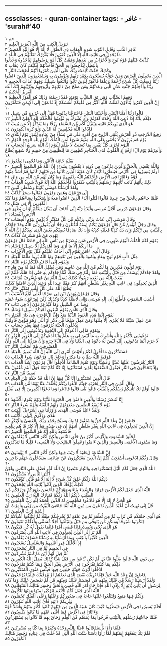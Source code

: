 
---
cssclasses:
    - quran-container
tags:
    - غافر
    - 'surah#'40
---

حم  ١<br>
تَنزِيلُ الْكِتَبِ مِنَ اللَّهِ الْعَزِيزِ الْعَلِيمِ  ٢<br>
غَافِرِ الذَّنبِ وَقَابِلِ التَّوْبِ شَدِيدِ الْعِقَابِ ذِى الطَّوْلِ لَا إِلَهَ إِلَّا هُوَ إِلَيْهِ الْمَصِيرُ  ٣<br>
مَا يُجَدِلُ فِى ءَايَتِ اللَّهِ إِلَّا الَّذِينَ كَفَرُوا فَلَا يَغْرُرْكَ تَقَلُّبُهُمْ فِى الْبِلَدِ  ٤<br>
كَذَّبَتْ قَبْلَهُمْ قَوْمُ نُوحٍ وَالْأَحْزَابُ مِن بَعْدِهِمْ وَهَمَّتْ كُلُّ أُمَّةٍ بِرَسُولِهِمْ لِيَأْخُذُوهُ وَجَدَلُوا بِالْبَطِلِ لِيُدْحِضُوا بِهِ الْحَقَّ فَأَخَذْتُهُمْ فَكَيْفَ كَانَ عِقَابِ  ٥<br>
وَكَذَلِكَ حَقَّتْ كَلِمَتُ رَبِّكَ عَلَى الَّذِينَ كَفَرُوا أَنَّهُمْ أَصْحَبُ النَّارِ  ٦<br>
الَّذِينَ يَحْمِلُونَ الْعَرْشَ وَمَنْ حَوْلَهُ يُسَبِّحُونَ بِحَمْدِ رَبِّهِمْ وَيُؤْمِنُونَ بِهِ وَيَسْتَغْفِرُونَ لِلَّذِينَ ءَامَنُوا رَبَّنَا وَسِعْتَ كُلَّ شَىْءٍ رَّحْمَةً وَعِلْمًا فَاغْفِرْ لِلَّذِينَ تَابُوا وَاتَّبَعُوا سَبِيلَكَ وَقِهِمْ عَذَابَ الْجَحِيمِ  ٧<br>
رَبَّنَا وَأَدْخِلْهُمْ جَنَّتِ عَدْنٍ الَّتِى وَعَدتَّهُمْ وَمَن صَلَحَ مِنْ ءَابَائِهِمْ وَأَزْوَجِهِمْ وَذُرِّيَّتِهِمْ إِنَّكَ أَنتَ الْعَزِيزُ الْحَكِيمُ  ٨<br>
وَقِهِمُ السَّئَِّاتِ وَمَن تَقِ السَّئَِّاتِ يَوْمَئِذٍ فَقَدْ رَحِمْتَهُ وَذَلِكَ هُوَ الْفَوْزُ الْعَظِيمُ  ٩<br>
إِنَّ الَّذِينَ كَفَرُوا يُنَادَوْنَ لَمَقْتُ اللَّهِ أَكْبَرُ مِن مَّقْتِكُمْ أَنفُسَكُمْ إِذْ تُدْعَوْنَ إِلَى الْإِيمَنِ فَتَكْفُرُونَ  ١۰<br>
قَالُوا رَبَّنَا أَمَتَّنَا اثْنَتَيْنِ وَأَحْيَيْتَنَا اثْنَتَيْنِ فَاعْتَرَفْنَا بِذُنُوبِنَا فَهَلْ إِلَى خُرُوجٍ مِّن سَبِيلٍ  ١١<br>
ذَلِكُم بِأَنَّهُ إِذَا دُعِىَ اللَّهُ وَحْدَهُ كَفَرْتُمْ وَإِن يُشْرَكْ بِهِ تُؤْمِنُوا فَالْحُكْمُ لِلَّهِ الْعَلِىِّ الْكَبِيرِ  ١٢<br>
هُوَ الَّذِى يُرِيكُمْ ءَايَتِهِ وَيُنَزِّلُ لَكُم مِّنَ السَّمَاءِ رِزْقًا وَمَا يَتَذَكَّرُ إِلَّا مَن يُنِيبُ  ١٣<br>
فَادْعُوا اللَّهَ مُخْلِصِينَ لَهُ الدِّينَ وَلَوْ كَرِهَ الْكَفِرُونَ  ١٤<br>
رَفِيعُ الدَّرَجَتِ ذُو الْعَرْشِ يُلْقِى الرُّوحَ مِنْ أَمْرِهِ عَلَى مَن يَشَاءُ مِنْ عِبَادِهِ لِيُنذِرَ يَوْمَ التَّلَاقِ  ١٥<br>
يَوْمَ هُم بَرِزُونَ لَا يَخْفَى عَلَى اللَّهِ مِنْهُمْ شَىْءٌ لِّمَنِ الْمُلْكُ الْيَوْمَ لِلَّهِ الْوَحِدِ الْقَهَّارِ  ١٦<br>
الْيَوْمَ تُجْزَى كُلُّ نَفْسٍ بِمَا كَسَبَتْ لَا ظُلْمَ الْيَوْمَ إِنَّ اللَّهَ سَرِيعُ الْحِسَابِ  ١٧<br>
وَأَنذِرْهُمْ يَوْمَ الْءَازِفَةِ إِذِ الْقُلُوبُ لَدَى الْحَنَاجِرِ كَظِمِينَ مَا لِلظَّلِمِينَ مِنْ حَمِيمٍ وَلَا شَفِيعٍ يُطَاعُ  ١٨<br>
يَعْلَمُ خَائِنَةَ الْأَعْيُنِ وَمَا تُخْفِى الصُّدُورُ  ١٩<br>
وَاللَّهُ يَقْضِى بِالْحَقِّ وَالَّذِينَ يَدْعُونَ مِن دُونِهِ لَا يَقْضُونَ بِشَىْءٍ إِنَّ اللَّهَ هُوَ السَّمِيعُ الْبَصِيرُ  ٢۰<br>
أَوَلَمْ يَسِيرُوا فِى الْأَرْضِ فَيَنظُرُوا كَيْفَ كَانَ عَقِبَةُ الَّذِينَ كَانُوا مِن قَبْلِهِمْ كَانُوا هُمْ أَشَدَّ مِنْهُمْ قُوَّةً وَءَاثَارًا فِى الْأَرْضِ فَأَخَذَهُمُ اللَّهُ بِذُنُوبِهِمْ وَمَا كَانَ لَهُم مِّنَ اللَّهِ مِن وَاقٍ  ٢١<br>
ذَلِكَ بِأَنَّهُمْ كَانَت تَّأْتِيهِمْ رُسُلُهُم بِالْبَيِّنَتِ فَكَفَرُوا فَأَخَذَهُمُ اللَّهُ إِنَّهُ قَوِىٌّ شَدِيدُ الْعِقَابِ  ٢٢<br>
وَلَقَدْ أَرْسَلْنَا مُوسَى بَِٔايَتِنَا وَسُلْطَنٍ مُّبِينٍ  ٢٣<br>
إِلَى فِرْعَوْنَ وَهَمَنَ وَقَرُونَ فَقَالُوا سَحِرٌ كَذَّابٌ  ٢٤<br>
فَلَمَّا جَاءَهُم بِالْحَقِّ مِنْ عِندِنَا قَالُوا اقْتُلُوا أَبْنَاءَ الَّذِينَ ءَامَنُوا مَعَهُ وَاسْتَحْيُوا نِسَاءَهُمْ وَمَا كَيْدُ الْكَفِرِينَ إِلَّا فِى ضَلَلٍ  ٢٥<br>
وَقَالَ فِرْعَوْنُ ذَرُونِى أَقْتُلْ مُوسَى وَلْيَدْعُ رَبَّهُ إِنِّى أَخَافُ أَن يُبَدِّلَ دِينَكُمْ أَوْ أَن يُظْهِرَ فِى الْأَرْضِ الْفَسَادَ  ٢٦<br>
وَقَالَ مُوسَى إِنِّى عُذْتُ بِرَبِّى وَرَبِّكُم مِّن كُلِّ مُتَكَبِّرٍ لَّا يُؤْمِنُ بِيَوْمِ الْحِسَابِ  ٢٧<br>
وَقَالَ رَجُلٌ مُّؤْمِنٌ مِّنْ ءَالِ فِرْعَوْنَ يَكْتُمُ إِيمَنَهُ أَتَقْتُلُونَ رَجُلًا أَن يَقُولَ رَبِّىَ اللَّهُ وَقَدْ جَاءَكُم بِالْبَيِّنَتِ مِن رَّبِّكُمْ وَإِن يَكُ كَذِبًا فَعَلَيْهِ كَذِبُهُ وَإِن يَكُ صَادِقًا يُصِبْكُم بَعْضُ الَّذِى يَعِدُكُمْ إِنَّ اللَّهَ لَا يَهْدِى مَنْ هُوَ مُسْرِفٌ كَذَّابٌ  ٢٨<br>
يَقَوْمِ لَكُمُ الْمُلْكُ الْيَوْمَ ظَهِرِينَ فِى الْأَرْضِ فَمَن يَنصُرُنَا مِن بَأْسِ اللَّهِ إِن جَاءَنَا قَالَ فِرْعَوْنُ مَا أُرِيكُمْ إِلَّا مَا أَرَى وَمَا أَهْدِيكُمْ إِلَّا سَبِيلَ الرَّشَادِ  ٢٩<br>
وَقَالَ الَّذِى ءَامَنَ يَقَوْمِ إِنِّى أَخَافُ عَلَيْكُم مِّثْلَ يَوْمِ الْأَحْزَابِ  ٣۰<br>
مِثْلَ دَأْبِ قَوْمِ نُوحٍ وَعَادٍ وَثَمُودَ وَالَّذِينَ مِن بَعْدِهِمْ وَمَا اللَّهُ يُرِيدُ ظُلْمًا لِّلْعِبَادِ  ٣١<br>
وَيَقَوْمِ إِنِّى أَخَافُ عَلَيْكُمْ يَوْمَ التَّنَادِ  ٣٢<br>
يَوْمَ تُوَلُّونَ مُدْبِرِينَ مَا لَكُم مِّنَ اللَّهِ مِنْ عَاصِمٍ وَمَن يُضْلِلِ اللَّهُ فَمَا لَهُ مِنْ هَادٍ  ٣٣<br>
وَلَقَدْ جَاءَكُمْ يُوسُفُ مِن قَبْلُ بِالْبَيِّنَتِ فَمَا زِلْتُمْ فِى شَكٍّ مِّمَّا جَاءَكُم بِهِ حَتَّى إِذَا هَلَكَ قُلْتُمْ لَن يَبْعَثَ اللَّهُ مِن بَعْدِهِ رَسُولًا كَذَلِكَ يُضِلُّ اللَّهُ مَنْ هُوَ مُسْرِفٌ مُّرْتَابٌ  ٣٤<br>
الَّذِينَ يُجَدِلُونَ فِى ءَايَتِ اللَّهِ بِغَيْرِ سُلْطَنٍ أَتَىهُمْ كَبُرَ مَقْتًا عِندَ اللَّهِ وَعِندَ الَّذِينَ ءَامَنُوا كَذَلِكَ يَطْبَعُ اللَّهُ عَلَى كُلِّ قَلْبِ مُتَكَبِّرٍ جَبَّارٍ  ٣٥<br>
وَقَالَ فِرْعَوْنُ يَهَمَنُ ابْنِ لِى صَرْحًا لَّعَلِّى أَبْلُغُ الْأَسْبَبَ  ٣٦<br>
أَسْبَبَ السَّمَوَتِ فَأَطَّلِعَ إِلَى إِلَهِ مُوسَى وَإِنِّى لَأَظُنُّهُ كَذِبًا وَكَذَلِكَ زُيِّنَ لِفِرْعَوْنَ سُوءُ عَمَلِهِ وَصُدَّ عَنِ السَّبِيلِ وَمَا كَيْدُ فِرْعَوْنَ إِلَّا فِى تَبَابٍ  ٣٧<br>
وَقَالَ الَّذِى ءَامَنَ يَقَوْمِ اتَّبِعُونِ أَهْدِكُمْ سَبِيلَ الرَّشَادِ  ٣٨<br>
يَقَوْمِ إِنَّمَا هَذِهِ الْحَيَوةُ الدُّنْيَا مَتَعٌ وَإِنَّ الْءَاخِرَةَ هِىَ دَارُ الْقَرَارِ  ٣٩<br>
مَنْ عَمِلَ سَيِّئَةً فَلَا يُجْزَى إِلَّا مِثْلَهَا وَمَنْ عَمِلَ صَلِحًا مِّن ذَكَرٍ أَوْ أُنثَى وَهُوَ مُؤْمِنٌ فَأُولَئِكَ يَدْخُلُونَ الْجَنَّةَ يُرْزَقُونَ فِيهَا بِغَيْرِ حِسَابٍ  ٤۰<br>
وَيَقَوْمِ مَا لِى أَدْعُوكُمْ إِلَى النَّجَوةِ وَتَدْعُونَنِى إِلَى النَّارِ  ٤١<br>
تَدْعُونَنِى لِأَكْفُرَ بِاللَّهِ وَأُشْرِكَ بِهِ مَا لَيْسَ لِى بِهِ عِلْمٌ وَأَنَا أَدْعُوكُمْ إِلَى الْعَزِيزِ الْغَفَّرِ  ٤٢<br>
لَا جَرَمَ أَنَّمَا تَدْعُونَنِى إِلَيْهِ لَيْسَ لَهُ دَعْوَةٌ فِى الدُّنْيَا وَلَا فِى الْءَاخِرَةِ وَأَنَّ مَرَدَّنَا إِلَى اللَّهِ وَأَنَّ الْمُسْرِفِينَ هُمْ أَصْحَبُ النَّارِ  ٤٣<br>
فَسَتَذْكُرُونَ مَا أَقُولُ لَكُمْ وَأُفَوِّضُ أَمْرِى إِلَى اللَّهِ إِنَّ اللَّهَ بَصِيرٌ بِالْعِبَادِ  ٤٤<br>
فَوَقَىهُ اللَّهُ سَئَِّاتِ مَا مَكَرُوا وَحَاقَ بَِٔالِ فِرْعَوْنَ سُوءُ الْعَذَابِ  ٤٥<br>
النَّارُ يُعْرَضُونَ عَلَيْهَا غُدُوًّا وَعَشِيًّا وَيَوْمَ تَقُومُ السَّاعَةُ أَدْخِلُوا ءَالَ فِرْعَوْنَ أَشَدَّ الْعَذَابِ  ٤٦<br>
وَإِذْ يَتَحَاجُّونَ فِى النَّارِ فَيَقُولُ الضُّعَفَؤُا لِلَّذِينَ اسْتَكْبَرُوا إِنَّا كُنَّا لَكُمْ تَبَعًا فَهَلْ أَنتُم مُّغْنُونَ عَنَّا نَصِيبًا مِّنَ النَّارِ  ٤٧<br>
قَالَ الَّذِينَ اسْتَكْبَرُوا إِنَّا كُلٌّ فِيهَا إِنَّ اللَّهَ قَدْ حَكَمَ بَيْنَ الْعِبَادِ  ٤٨<br>
وَقَالَ الَّذِينَ فِى النَّارِ لِخَزَنَةِ جَهَنَّمَ ادْعُوا رَبَّكُمْ يُخَفِّفْ عَنَّا يَوْمًا مِّنَ الْعَذَابِ  ٤٩<br>
قَالُوا أَوَلَمْ تَكُ تَأْتِيكُمْ رُسُلُكُم بِالْبَيِّنَتِ قَالُوا بَلَى قَالُوا فَادْعُوا وَمَا دُعَؤُا الْكَفِرِينَ إِلَّا فِى ضَلَلٍ  ٥۰<br>
إِنَّا لَنَنصُرُ رُسُلَنَا وَالَّذِينَ ءَامَنُوا فِى الْحَيَوةِ الدُّنْيَا وَيَوْمَ يَقُومُ الْأَشْهَدُ  ٥١<br>
يَوْمَ لَا يَنفَعُ الظَّلِمِينَ مَعْذِرَتُهُمْ وَلَهُمُ اللَّعْنَةُ وَلَهُمْ سُوءُ الدَّارِ  ٥٢<br>
وَلَقَدْ ءَاتَيْنَا مُوسَى الْهُدَى وَأَوْرَثْنَا بَنِى إِسْرَءِيلَ الْكِتَبَ  ٥٣<br>
هُدًى وَذِكْرَى لِأُولِى الْأَلْبَبِ  ٥٤<br>
فَاصْبِرْ إِنَّ وَعْدَ اللَّهِ حَقٌّ وَاسْتَغْفِرْ لِذَنبِكَ وَسَبِّحْ بِحَمْدِ رَبِّكَ بِالْعَشِىِّ وَالْإِبْكَرِ  ٥٥<br>
إِنَّ الَّذِينَ يُجَدِلُونَ فِى ءَايَتِ اللَّهِ بِغَيْرِ سُلْطَنٍ أَتَىهُمْ إِن فِى صُدُورِهِمْ إِلَّا كِبْرٌ مَّا هُم بِبَلِغِيهِ فَاسْتَعِذْ بِاللَّهِ إِنَّهُ هُوَ السَّمِيعُ الْبَصِيرُ  ٥٦<br>
لَخَلْقُ السَّمَوَتِ وَالْأَرْضِ أَكْبَرُ مِنْ خَلْقِ النَّاسِ وَلَكِنَّ أَكْثَرَ النَّاسِ لَا يَعْلَمُونَ  ٥٧<br>
وَمَا يَسْتَوِى الْأَعْمَى وَالْبَصِيرُ وَالَّذِينَ ءَامَنُوا وَعَمِلُوا الصَّلِحَتِ وَلَا الْمُسِىءُ قَلِيلًا مَّا تَتَذَكَّرُونَ  ٥٨<br>
إِنَّ السَّاعَةَ لَءَاتِيَةٌ لَّا رَيْبَ فِيهَا وَلَكِنَّ أَكْثَرَ النَّاسِ لَا يُؤْمِنُونَ  ٥٩<br>
وَقَالَ رَبُّكُمُ ادْعُونِى أَسْتَجِبْ لَكُمْ إِنَّ الَّذِينَ يَسْتَكْبِرُونَ عَنْ عِبَادَتِى سَيَدْخُلُونَ جَهَنَّمَ دَاخِرِينَ  ٦۰<br>
اللَّهُ الَّذِى جَعَلَ لَكُمُ الَّيْلَ لِتَسْكُنُوا فِيهِ وَالنَّهَارَ مُبْصِرًا إِنَّ اللَّهَ لَذُو فَضْلٍ عَلَى النَّاسِ وَلَكِنَّ أَكْثَرَ النَّاسِ لَا يَشْكُرُونَ  ٦١<br>
ذَلِكُمُ اللَّهُ رَبُّكُمْ خَلِقُ كُلِّ شَىْءٍ لَّا إِلَهَ إِلَّا هُوَ فَأَنَّى تُؤْفَكُونَ  ٦٢<br>
كَذَلِكَ يُؤْفَكُ الَّذِينَ كَانُوا بَِٔايَتِ اللَّهِ يَجْحَدُونَ  ٦٣<br>
اللَّهُ الَّذِى جَعَلَ لَكُمُ الْأَرْضَ قَرَارًا وَالسَّمَاءَ بِنَاءً وَصَوَّرَكُمْ فَأَحْسَنَ صُوَرَكُمْ وَرَزَقَكُم مِّنَ الطَّيِّبَتِ ذَلِكُمُ اللَّهُ رَبُّكُمْ فَتَبَارَكَ اللَّهُ رَبُّ الْعَلَمِينَ  ٦٤<br>
هُوَ الْحَىُّ لَا إِلَهَ إِلَّا هُوَ فَادْعُوهُ مُخْلِصِينَ لَهُ الدِّينَ الْحَمْدُ لِلَّهِ رَبِّ الْعَلَمِينَ  ٦٥<br>
قُلْ إِنِّى نُهِيتُ أَنْ أَعْبُدَ الَّذِينَ تَدْعُونَ مِن دُونِ اللَّهِ لَمَّا جَاءَنِىَ الْبَيِّنَتُ مِن رَّبِّى وَأُمِرْتُ أَنْ أُسْلِمَ لِرَبِّ الْعَلَمِينَ  ٦٦<br>
هُوَ الَّذِى خَلَقَكُم مِّن تُرَابٍ ثُمَّ مِن نُّطْفَةٍ ثُمَّ مِنْ عَلَقَةٍ ثُمَّ يُخْرِجُكُمْ طِفْلًا ثُمَّ لِتَبْلُغُوا أَشُدَّكُمْ ثُمَّ لِتَكُونُوا شُيُوخًا وَمِنكُم مَّن يُتَوَفَّى مِن قَبْلُ وَلِتَبْلُغُوا أَجَلًا مُّسَمًّى وَلَعَلَّكُمْ تَعْقِلُونَ  ٦٧<br>
هُوَ الَّذِى يُحْىِ وَيُمِيتُ فَإِذَا قَضَى أَمْرًا فَإِنَّمَا يَقُولُ لَهُ كُن فَيَكُونُ  ٦٨<br>
أَلَمْ تَرَ إِلَى الَّذِينَ يُجَدِلُونَ فِى ءَايَتِ اللَّهِ أَنَّى يُصْرَفُونَ  ٦٩<br>
الَّذِينَ كَذَّبُوا بِالْكِتَبِ وَبِمَا أَرْسَلْنَا بِهِ رُسُلَنَا فَسَوْفَ يَعْلَمُونَ  ٧۰<br>
إِذِ الْأَغْلَلُ فِى أَعْنَقِهِمْ وَالسَّلَسِلُ يُسْحَبُونَ  ٧١<br>
فِى الْحَمِيمِ ثُمَّ فِى النَّارِ يُسْجَرُونَ  ٧٢<br>
ثُمَّ قِيلَ لَهُمْ أَيْنَ مَا كُنتُمْ تُشْرِكُونَ  ٧٣<br>
مِن دُونِ اللَّهِ قَالُوا ضَلُّوا عَنَّا بَل لَّمْ نَكُن نَّدْعُوا مِن قَبْلُ شَئًْا كَذَلِكَ يُضِلُّ اللَّهُ الْكَفِرِينَ  ٧٤<br>
ذَلِكُم بِمَا كُنتُمْ تَفْرَحُونَ فِى الْأَرْضِ بِغَيْرِ الْحَقِّ وَبِمَا كُنتُمْ تَمْرَحُونَ  ٧٥<br>
ادْخُلُوا أَبْوَبَ جَهَنَّمَ خَلِدِينَ فِيهَا فَبِئْسَ مَثْوَى الْمُتَكَبِّرِينَ  ٧٦<br>
فَاصْبِرْ إِنَّ وَعْدَ اللَّهِ حَقٌّ فَإِمَّا نُرِيَنَّكَ بَعْضَ الَّذِى نَعِدُهُمْ أَوْ نَتَوَفَّيَنَّكَ فَإِلَيْنَا يُرْجَعُونَ  ٧٧<br>
وَلَقَدْ أَرْسَلْنَا رُسُلًا مِّن قَبْلِكَ مِنْهُم مَّن قَصَصْنَا عَلَيْكَ وَمِنْهُم مَّن لَّمْ نَقْصُصْ عَلَيْكَ وَمَا كَانَ لِرَسُولٍ أَن يَأْتِىَ بَِٔايَةٍ إِلَّا بِإِذْنِ اللَّهِ فَإِذَا جَاءَ أَمْرُ اللَّهِ قُضِىَ بِالْحَقِّ وَخَسِرَ هُنَالِكَ الْمُبْطِلُونَ  ٧٨<br>
اللَّهُ الَّذِى جَعَلَ لَكُمُ الْأَنْعَمَ لِتَرْكَبُوا مِنْهَا وَمِنْهَا تَأْكُلُونَ  ٧٩<br>
وَلَكُمْ فِيهَا مَنَفِعُ وَلِتَبْلُغُوا عَلَيْهَا حَاجَةً فِى صُدُورِكُمْ وَعَلَيْهَا وَعَلَى الْفُلْكِ تُحْمَلُونَ  ٨۰<br>
وَيُرِيكُمْ ءَايَتِهِ فَأَىَّ ءَايَتِ اللَّهِ تُنكِرُونَ  ٨١<br>
أَفَلَمْ يَسِيرُوا فِى الْأَرْضِ فَيَنظُرُوا كَيْفَ كَانَ عَقِبَةُ الَّذِينَ مِن قَبْلِهِمْ كَانُوا أَكْثَرَ مِنْهُمْ وَأَشَدَّ قُوَّةً وَءَاثَارًا فِى الْأَرْضِ فَمَا أَغْنَى عَنْهُم مَّا كَانُوا يَكْسِبُونَ  ٨٢<br>
فَلَمَّا جَاءَتْهُمْ رُسُلُهُم بِالْبَيِّنَتِ فَرِحُوا بِمَا عِندَهُم مِّنَ الْعِلْمِ وَحَاقَ بِهِم مَّا كَانُوا بِهِ يَسْتَهْزِءُونَ  ٨٣<br>
فَلَمَّا رَأَوْا بَأْسَنَا قَالُوا ءَامَنَّا بِاللَّهِ وَحْدَهُ وَكَفَرْنَا بِمَا كُنَّا بِهِ مُشْرِكِينَ  ٨٤<br>
فَلَمْ يَكُ يَنفَعُهُمْ إِيمَنُهُمْ لَمَّا رَأَوْا بَأْسَنَا سُنَّتَ اللَّهِ الَّتِى قَدْ خَلَتْ فِى عِبَادِهِ وَخَسِرَ هُنَالِكَ الْكَفِرُونَ  ٨٥<br>
